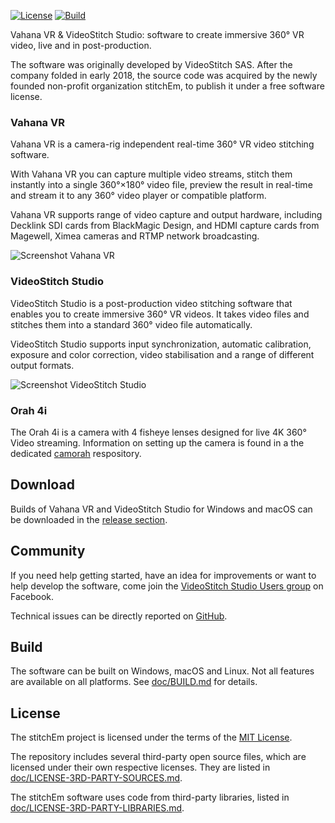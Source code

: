 [license-badge]: https://img.shields.io/badge/license-MIT-green.svg
[license-link]: https://opensource.org/licenses/MIT

[actions-badge]: https://github.com/stitchEm/stitchEm/workflows/Build/badge.svg
[actions-link]: https://github.com/stitchEm/stitchEm/actions

[![License][license-badge]][license-link]
[![Build][actions-badge]][actions-link]

Vahana VR & VideoStitch Studio: software to create immersive 360° VR video, live and in post-production.

The software was originally developed by VideoStitch SAS. After the company folded in early 2018, the source code was acquired by the newly founded non-profit organization stitchEm, to publish it under a free software license.

### Vahana VR
Vahana VR is a camera-rig independent real-time 360° VR video stitching software.

With Vahana VR you can capture multiple video streams, stitch them instantly into a single 360°×180° video file, preview the result in real-time and stream it to any 360° video player or compatible platform.

Vahana VR supports range of video capture and output hardware, including Decklink SDI cards from BlackMagic Design, and HDMI capture cards from Magewell, Ximea cameras and RTMP network broadcasting.

![Screenshot Vahana VR](https://stitchEm.github.io/images/Screen-Shot-Vahana-VR.png)

### VideoStitch Studio

VideoStitch Studio is a post-production video stitching software that enables you to create immersive 360° VR videos. It takes video files and stitches them into a standard 360° video file automatically.

VideoStitch Studio supports input synchronization, automatic calibration, exposure and color correction, video stabilisation and a range of different output formats.

![Screenshot VideoStitch Studio](https://stitchEm.github.io/images/Screen-Shot-VideoStitch-Studio.png)

### Orah 4i

The Orah 4i is a camera with 4 fisheye lenses designed for live 4K 360° Video streaming. Information on setting up the camera is found in a the dedicated [camorah](https://github.com/stitchEm/camorah) respository.

## Download

Builds of Vahana VR and VideoStitch Studio for Windows and macOS can be downloaded in the [release section](https://github.com/stitchEm/stitchEm/releases/latest).

## Community

If you need help getting started, have an idea for improvements or want to help develop the software, come join the [VideoStitch Studio Users group](https://www.facebook.com/groups/stitchEm) on Facebook.

Technical issues can be directly reported on [GitHub](https://github.com/stitchEm/stitchEm/issues).

## Build

The software can be built on Windows, macOS and Linux. Not all features are available on all platforms. See [doc/BUILD.md](doc/BUILD.md) for details.

## License

The stitchEm project is licensed under the terms of the [MIT License](LICENSE.md).

The repository includes several third-party open source files, which are licensed under their own respective licenses. They are listed in [doc/LICENSE-3RD-PARTY-SOURCES.md](doc/LICENSE-3RD-PARTY-SOURCES.md).

The stitchEm software uses code from third-party libraries, listed in [doc/LICENSE-3RD-PARTY-LIBRARIES.md](doc/LICENSE-3RD-PARTY-LIBRARIES.md).
